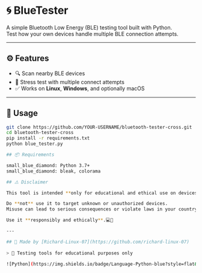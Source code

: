 # 🌀 BlueTester

A simple Bluetooth Low Energy (BLE) testing tool built with Python.  
Test how your own devices handle multiple BLE connection attempts.

---

## ⚙️ Features

- 🔍 Scan nearby BLE devices
- 🔁 Stress test with multiple connect attempts
- ✅ Works on **Linux**, **Windows**, and optionally macOS

---

## 🚀 Usage

```bash
git clone https://github.com/YOUR-USERNAME/bluetooth-tester-cross.git
cd bluetooth-tester-cross
pip install -r requirements.txt
python blue_tester.py

## 📦 Requirements

small_blue_diamond: Python 3.7+
small_blue_diamond: bleak, colorama

## ⚠️ Disclaimer

This tool is intended **only for educational and ethical use on devices you own**.

Do **not** use it to target unknown or unauthorized devices.  
Misuse can lead to serious consequences or violate laws in your country.

Use it **responsibly and ethically**.💻🔐

---

## 🧠 Made by [Richard-Linux-07](https://github.com/richard-linux-07)
 
> 📍 Testing tools for educational purposes only

![Python](https://img.shields.io/badge/Language-Python-blue?style=flat&logo=python)
